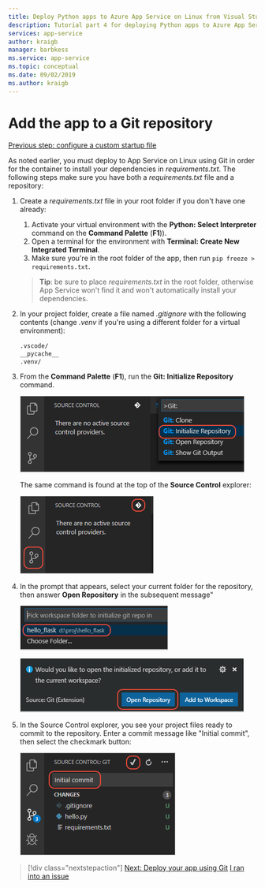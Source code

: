 ```yaml
---
title: Deploy Python apps to Azure App Service on Linux from Visual Studio Code
description: Tutorial part 4 for deploying Python apps to Azure App Service on Linux
services: app-service
author: kraigb
manager: barbkess
ms.service: app-service
ms.topic: conceptual
ms.date: 09/02/2019
ms.author: kraigb
---
```


# Add the app to a Git repository

[Previous step: configure a custom startup file](tutorial-deploy-app-service-on-linux-03.md)

As noted earlier, you must deploy to App Service on Linux using Git in order for the container to install your dependencies in *requirements.txt*. The following steps make sure you have both a *requirements.txt* file and a repository:

1. Create a *requirements.txt* file in your root folder if you don't have one already:

    1. Activate your virtual environment with the **Python: Select Interpreter** command on the **Command Palette** (**F1**)).
    1. Open a terminal for the environment with **Terminal: Create New Integrated Terminal**.
    1. Make sure you're in the root folder of the app, then run `pip freeze > requirements.txt`.

    > **Tip**: be sure to place *requirements.txt* in the root folder, otherwise App Service won't find it and won't automatically install your dependencies.

1. In your project folder, create a file named *.gitignore* with the following contents (change *.venv* if you're using a different folder for a virtual environment):

    ```gitignore
    .vscode/
    __pycache__
    .venv/
    ```

1. From the **Command Palette** (**F1**), run the **Git: Initialize Repository** command.

    ![Initialize repository command in the Command Palette](media/deploy-azure/source-control-initialize-repository-command.png)

    The same command is found at the top of the **Source Control** explorer:

    ![Initialize repository command in the Source Control explorer](media/deploy-azure/source-control-initialize-repository-button.png)

1. In the prompt that appears, select your current folder for the repository, then answer **Open Repository** in the subsequent message"

    ![Selecting a repository folder](media/deploy-azure/source-control-select-folder.png)

    ![Opening the repository after initialization](media/deploy-azure/source-control-open-repository.png)

1. In the Source Control explorer, you see your project files ready to commit to the repository. Enter a commit message like "Initial commit", then select the checkmark button:

    ![Commit the app code to source control](media/deploy-azure/source-control-commit.png)

> [!div class="nextstepaction"]
> [Next: Deploy your app using Git](tutorial-deploy-app-service-on-linux-05.md) [I ran into an issue](https://www.research.net/r/PWZWZ52?tutorial=vscode-appservice&step=04-add-to-git)
